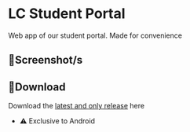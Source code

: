 # **LC Student Portal**
Web app of our student portal. Made for convenience

## 📸**Screenshot/s**

## 💾**Download**
Download the [latest and only release](https://github.com/moonlighthowling616/web-redirect-app/releases/tag/v1.0-release) here 
- ⚠️ Exclusive to Android
